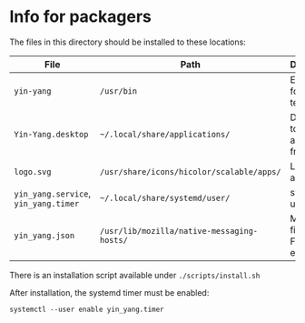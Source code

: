 # Info for packagers

The files in this directory should be installed to these locations:

| File                                 | Path                                       | Description                                      |
|--------------------------------------|--------------------------------------------|--------------------------------------------------|
| `yin-yang`                           | `/usr/bin`                                 | Executable for the terminal                      |
| `Yin-Yang.desktop`                   | `~/.local/share/applications/`             | Desktop file to start the application from menus |
| `logo.svg`                           | `/usr/share/icons/hicolor/scalable/apps/`  | Logo of the application                          |
| `yin_yang.service`, `yin_yang.timer` | `~/.local/share/systemd/user/`             | systemd unit files                               |
| `yin_yang.json`                      | `/usr/lib/mozilla/native-messaging-hosts/` | Manifest file for the Firefox extension          |

There is an installation script available under `./scripts/install.sh`

After installation, the systemd timer must be enabled:
```shell
systemctl --user enable yin_yang.timer
```
